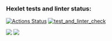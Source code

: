 <h3>Hexlet tests and linter status:</h3>

[![Actions Status](https://github.com/Tragoedie/python-project-lvl3/workflows/hexlet-check/badge.svg)](https://github.com/Tragoedie/python-project-lvl3/actions)
[![test_and_linter_check](https://github.com/Tragoedie/python-project-lvl3/actions/workflows/linter_test_check.yml/badge.svg)](https://github.com/Tragoedie/python-project-lvl3/actions/workflows/linter_test_check.yml)

<a href="https://codeclimate.com/github/Tragoedie/python-project-lvl3/maintainability"><img src="https://api.codeclimate.com/v1/badges/06b819f83205ba86dd05/maintainability" /></a>
<a href="https://codeclimate.com/github/Tragoedie/python-project-lvl3/test_coverage"><img src="https://api.codeclimate.com/v1/badges/06b819f83205ba86dd05/test_coverage" /></a>